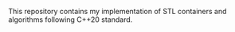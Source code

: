 This repository contains my implementation of STL containers and algorithms following C++20 standard.